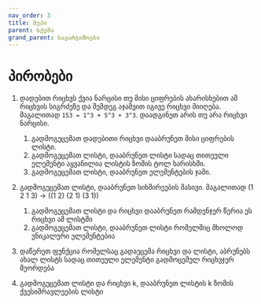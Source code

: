 ```yaml
---
nav_order: 3
title: მეპი
parent: სქემა
grand_parent: სავარჯიშოები
---
```


# პირობები

1. დადებით რიცხვს ქვია ნარცისი თუ მისი ციფრების ახარისხებით ამ რიცხვის სიგრძეზე და შემდეგ აჯამვით იგივე რიცხვი მიიღება. \
   მაგალითად `153 = 1^3 + 5^3 + 3^3`. დაადგინეთ არის თუ არა რიცხვი ნარცისი.

   1. გადმოგეცემათ დადებითი რიცხვი დააბრუნეთ მისი ციფრების ლისტი.
   2. გადმოგეცემათ ლისტი, დააბრუნეთ ლისტი სადაც თითეული ელემენტი აყვანილია ლისტის ზომის ტოლ ხარისხში.
   3. გადმოგეცემათ ლისტი, დააბრუნეთ ელემენტების ჯამი.

2. გადმოგეცემათ ლისტი, დააბრუნეთ სიხშირეების მასივი. მაგალითად (1 2 1 3) -> ((1 2) (2 1) (3 1))
   1. გადმოგეცემათ ლისტი და რიცხვი დააბრუნეთ რამდენჯერ წერია ეს რიცხვი ამ ლისტში
   2. გადმოგეცემათ ლისტი, დააბრუნეთ ლისტი რომელშიც მხოლოდ უნიკალური ელემენტებია

3. დაწერეთ ფუნქცია რომელსაც გადაეცემა რიცხვი და ლისტი, აბრუნებს ახალ ლისტს სადაც თითეული ელემენტი გადმოცემულ რიცხვჯერ მეორდება

4. გადმოგეცემათ ლისტი და რიცხვი k, დააბრუნეთ ლისტის k ზომის ქვესიმრავლეების ლისტი
